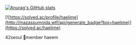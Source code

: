 [![Anurag's GitHub stats](https://github-readme-stats-psi-sandy-44.vercel.app/api?username=haelime&count_private=true&show_icons=true&theme=midnight-purple)](https://github.com/anuraghazra/github-readme-stats)

[![https://solved.ac/profile/haelime](http://mazassumnida.wtf/api/generate_badge?boj=haelime)](https://solved.ac/haelime)

42seoul member haeem
